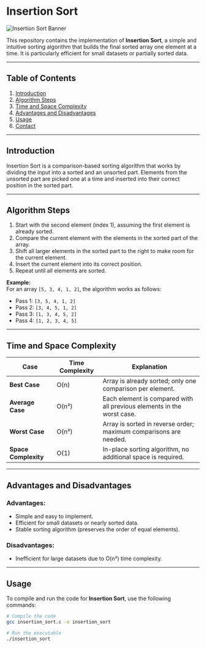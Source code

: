 # Insertion Sort

![Insertion Sort Banner](https://media.geeksforgeeks.org/wp-content/uploads/20240408140301/Insertion-Sort.webp)

This repository contains the implementation of **Insertion Sort**, a simple and intuitive sorting algorithm that builds the final sorted array one element at a time. It is particularly efficient for small datasets or partially sorted data.

---

## Table of Contents
1. [Introduction](#introduction)
2. [Algorithm Steps](#algorithm-steps)
3. [Time and Space Complexity](#time-and-space-complexity)
4. [Advantages and Disadvantages](#advantages-and-disadvantages)
5. [Usage](#usage)
6. [Contact](#contact)

---

## Introduction

Insertion Sort is a comparison-based sorting algorithm that works by dividing the input into a sorted and an unsorted part. Elements from the unsorted part are picked one at a time and inserted into their correct position in the sorted part.  

---

## Algorithm Steps

1. Start with the second element (index 1), assuming the first element is already sorted.
2. Compare the current element with the elements in the sorted part of the array.
3. Shift all larger elements in the sorted part to the right to make room for the current element.
4. Insert the current element into its correct position.
5. Repeat until all elements are sorted.

**Example:**  
For an array `[5, 3, 4, 1, 2]`, the algorithm works as follows:  
- Pass 1: `[3, 5, 4, 1, 2]`  
- Pass 2: `[3, 4, 5, 1, 2]`  
- Pass 3: `[1, 3, 4, 5, 2]`  
- Pass 4: `[1, 2, 3, 4, 5]`

---

## Time and Space Complexity

| Case          | Time Complexity | Explanation                                          |
|---------------|-----------------|------------------------------------------------------|
| **Best Case** | O(n)            | Array is already sorted; only one comparison per element. |
| **Average Case** | O(n²)         | Each element is compared with all previous elements in the worst case. |
| **Worst Case** | O(n²)          | Array is sorted in reverse order; maximum comparisons are needed. |
| **Space Complexity** | O(1)      | In-place sorting algorithm, no additional space is required. |

---

## Advantages and Disadvantages

### Advantages:
- Simple and easy to implement.
- Efficient for small datasets or nearly sorted data.
- Stable sorting algorithm (preserves the order of equal elements).

### Disadvantages:
- Inefficient for large datasets due to O(n²) time complexity.

---

## Usage

To compile and run the code for **Insertion Sort**, use the following commands:

```bash
# Compile the code
gcc insertion_sort.c -o insertion_sort

# Run the executable
./insertion_sort
